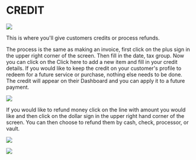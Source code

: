 # CREDIT

![](https://cdn.realsgii2.dev/wise-software-docs/image_25.a68e32e0.png)

This is where you'll give customers credits or process refunds.




The process is the same as making an invoice, first click on the plus sign in the upper right corner of the screen. Then fill in the date, tax group. Now you can click on the Click here to add a new item and fill in your credit details. If you would like to keep the credit on your customer's profile to redeem for a future service or purchase, nothing else needs to be done. The credit will appear on their Dashboard and you can apply it to a future payment.

![](https://cdn.realsgii2.dev/wise-software-docs/image_26.7f3974b1.png)

If you would like to refund money click on the line with amount you would like and then click on the dollar sign in the upper right hand corner of the screen. You can then choose to refund them by cash, check, processor, or vault.

![](https://cdn.realsgii2.dev/wise-software-docs/image_27.f4ebffce.png)

![](https://cdn.realsgii2.dev/wise-software-docs/image_28.9e8054c4.png)
